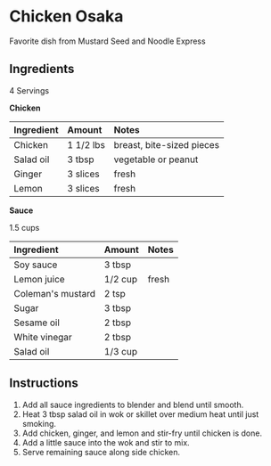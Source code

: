 Chicken Osaka
=============

Favorite dish from Mustard Seed and Noodle Express

Ingredients
-----------

4 Servings

**Chicken**

| Ingredient        | Amount    | Notes                     |
|:------------------|:----------|:--------------------------|
| Chicken           | 1 1/2 lbs | breast, bite-sized pieces |
| Salad oil         | 3 tbsp    | vegetable or peanut       |
| Ginger            | 3 slices  | fresh                     |
| Lemon             | 3 slices  | fresh                     |

**Sauce**

1.5 cups

| Ingredient        | Amount    | Notes                     |
|:------------------|:----------|:--------------------------|
| Soy sauce         | 3 tbsp    |                           |
| Lemon juice       | 1/2 cup   | fresh                     |
| Coleman's mustard | 2 tsp     |                           |
| Sugar             | 3 tbsp    |                           |
| Sesame oil        | 2 tbsp    |                           |
| White vinegar     | 2 tbsp    |                           |
| Salad oil         | 1/3 cup   |                           |

Instructions
------------

1. Add all sauce ingredients to blender and blend until smooth.
2. Heat 3 tbsp salad oil in wok or skillet over medium heat until just smoking.
3. Add chicken, ginger, and lemon and stir-fry until chicken is done.
4. Add a little sauce into the wok and stir to mix.
5. Serve remaining sauce along side chicken.
